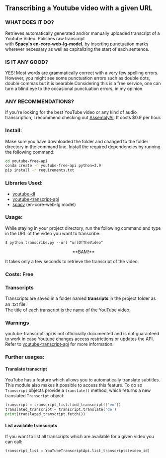 ## Transcribing a Youtube video with a given URL
### WHAT DOES IT DO?
Retrieves automatically generated and/or manually uploaded transcript of a Youtube Video. Polishes raw transcript   
with **Spacy's en-core-web-lg-model**, by inserting punctuation marks wherever necessary as well as capitalizing the start of each sentence.
### IS IT ANY GOOD?
YES! Most words are grammatically correct with a very few spelling errors. However, you might see some punctuation errors such as double dots, double commas but it is bearable.Considering this is a free service, one can turn a blind eye to the occasional punctuation errors, in my opinion.
### ANY RECOMMENDATIONS?
 If you're looking for the best YouTube video or any kind of audio transcription, I recommend checking out [AssemblyAI](https://www.assemblyai.com/). It costs $0.9 per hour.
### Install:
Make sure you have downloaded the folder and changed to the folder directory in the command line. Install the required dependencies by running the following command:
```bash
cd youtube-free-api
conda create -n youtube-free-api python=3.9
pip install -r requirements.txt
``` 
### Libraries Used:
* [youtube-dl](https://ytdl-org.github.io/youtube-dl/index.html)
* [youtube-transcript-api](https://github.com/jdepoix/youtube-transcript-api)
* [spacy](https://spacy.io/) (en-core-web-lg model)

### Usage:
While staying in your project directory, run the following command and type in the URL of the video you want to transcribe:
```
$ python transcribe.py --url "urlOfTheVideo"
```
<p align="center">
**BAM!**
</p>
It takes only a few seconds to retrieve the transcript of the video. 

### Costs: Free
### Transcripts
Transcripts are saved in a folder named **transripts** in the project folder as an .txt file.　  
The title of each transcript is the name of the YouTube video.
### Warnings
youtube-transcript-api is not officicially documented and is not guaranteed to work in case Youtube changes access restrictions or updates the API.
Refer to [youtube-transcript-api](https://github.com/jdepoix/youtube-transcript-api) for more information.
### Further usages:
#### Translate transcript

YouTube has a feature which allows you to automatically translate subtitles. This module also makes it possible to access this feature. To do so `Transcript` objects provide a `translate()` method, which returns a new translated `Transcript` object:

```python
transcript = transcript_list.find_transcript(['en'])
translated_transcript = transcript.translate('de')
print(translated_transcript.fetch())
```
#### List available transcripts

If you want to list all transcripts which are available for a given video you can call:

```python
transcript_list = YouTubeTranscriptApi.list_transcripts(video_id)
